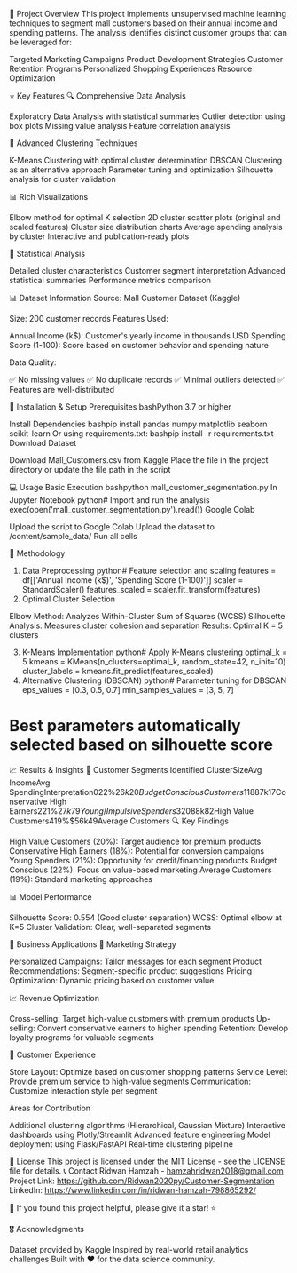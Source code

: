 🎯 Project Overview
This project implements unsupervised machine learning techniques to segment mall customers based on their annual income and spending patterns. The analysis identifies distinct customer groups that can be leveraged for:

Targeted Marketing Campaigns
Product Development Strategies
Customer Retention Programs
Personalized Shopping Experiences
Resource Optimization

⭐ Key Features
🔍 Comprehensive Data Analysis

Exploratory Data Analysis with statistical summaries
Outlier detection using box plots
Missing value analysis
Feature correlation analysis

🎯 Advanced Clustering Techniques

K-Means Clustering with optimal cluster determination
DBSCAN Clustering as an alternative approach
Parameter tuning and optimization
Silhouette analysis for cluster validation

📊 Rich Visualizations

Elbow method for optimal K selection
2D cluster scatter plots (original and scaled features)
Cluster size distribution charts
Average spending analysis by cluster
Interactive and publication-ready plots

🧮 Statistical Analysis

Detailed cluster characteristics
Customer segment interpretation
Advanced statistical summaries
Performance metrics comparison

📊 Dataset Information
Source: Mall Customer Dataset (Kaggle)

Size: 200 customer records
Features Used:

Annual Income (k$): Customer's yearly income in thousands USD
Spending Score (1-100): Score based on customer behavior and spending nature



Data Quality:

✅ No missing values
✅ No duplicate records
✅ Minimal outliers detected
✅ Features are well-distributed

🚀 Installation & Setup
Prerequisites
bashPython 3.7 or higher

Install Dependencies
bashpip install pandas numpy matplotlib seaborn scikit-learn
Or using requirements.txt:
bashpip install -r requirements.txt
Download Dataset

Download Mall_Customers.csv from Kaggle
Place the file in the project directory or update the file path in the script

💻 Usage
Basic Execution
bashpython mall_customer_segmentation.py
In Jupyter Notebook
python# Import and run the analysis
exec(open('mall_customer_segmentation.py').read())
Google Colab

Upload the script to Google Colab
Upload the dataset to /content/sample_data/
Run all cells

🔬 Methodology
1. Data Preprocessing
python# Feature selection and scaling
features = df[['Annual Income (k$)', 'Spending Score (1-100)']]
scaler = StandardScaler()
features_scaled = scaler.fit_transform(features)
2. Optimal Cluster Selection

Elbow Method: Analyzes Within-Cluster Sum of Squares (WCSS)
Silhouette Analysis: Measures cluster cohesion and separation
Results: Optimal K = 5 clusters

3. K-Means Implementation
python# Apply K-Means clustering
optimal_k = 5
kmeans = KMeans(n_clusters=optimal_k, random_state=42, n_init=10)
cluster_labels = kmeans.fit_predict(features_scaled)
4. Alternative Clustering (DBSCAN)
python# Parameter tuning for DBSCAN
eps_values = [0.3, 0.5, 0.7]
min_samples_values = [3, 5, 7]
# Best parameters automatically selected based on silhouette score
📈 Results & Insights
🎯 Customer Segments Identified
ClusterSizeAvg IncomeAvg SpendingInterpretation022%$26k20Budget Conscious Customers118%$87k17Conservative High Earners221%$27k79Young/Impulsive Spenders320%$88k82High Value Customers419%$56k49Average Customers
🔍 Key Findings

High Value Customers (20%): Target audience for premium products
Conservative High Earners (18%): Potential for conversion campaigns
Young Spenders (21%): Opportunity for credit/financing products
Budget Conscious (22%): Focus on value-based marketing
Average Customers (19%): Standard marketing approaches

📊 Model Performance

Silhouette Score: 0.554 (Good cluster separation)
WCSS: Optimal elbow at K=5
Cluster Validation: Clear, well-separated segments

💼 Business Applications
🎯 Marketing Strategy

Personalized Campaigns: Tailor messages for each segment
Product Recommendations: Segment-specific product suggestions
Pricing Optimization: Dynamic pricing based on customer value

📈 Revenue Optimization

Cross-selling: Target high-value customers with premium products
Up-selling: Convert conservative earners to higher spending
Retention: Develop loyalty programs for valuable segments

🎨 Customer Experience

Store Layout: Optimize based on customer shopping patterns
Service Level: Provide premium service to high-value segments
Communication: Customize interaction style per segment

Areas for Contribution

 Additional clustering algorithms (Hierarchical, Gaussian Mixture)
 Interactive dashboards using Plotly/Streamlit
 Advanced feature engineering
 Model deployment using Flask/FastAPI
 Real-time clustering pipeline

📄 License
This project is licensed under the MIT License - see the LICENSE file for details.
📞 Contact
Ridwan Hamzah - hamzahridwan2018@gmail.com
Project Link: https://github.com/Ridwan2020py/Customer-Segmentation
LinkedIn: https://www.linkedin.com/in/ridwan-hamzah-798865292/

🌟 If you found this project helpful, please give it a star! ⭐

🎖️ Acknowledgments

Dataset provided by Kaggle
Inspired by real-world retail analytics challenges
Built with ❤️ for the data science community.
